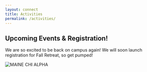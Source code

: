 ```yaml
---
layout: connect
title: Activities
permalink: /activities/
---
```


## Upcoming Events & Registration!

We are so excited to be back on campus again! We will soon launch registration for Fall Retreat, so get pumped!

<img src="{{ site.url }}/images/and-more.jpg" class="img-fluid" alt="MAINE CHI ALPHA">



